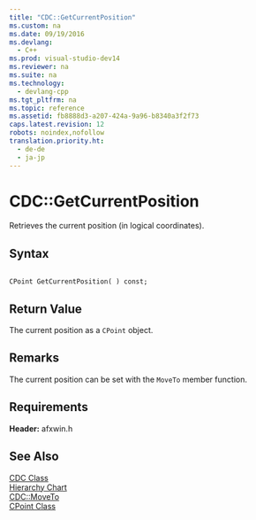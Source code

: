 ```yaml
---
title: "CDC::GetCurrentPosition"
ms.custom: na
ms.date: 09/19/2016
ms.devlang: 
  - C++
ms.prod: visual-studio-dev14
ms.reviewer: na
ms.suite: na
ms.technology: 
  - devlang-cpp
ms.tgt_pltfrm: na
ms.topic: reference
ms.assetid: fb8888d3-a207-424a-9a96-b8340a3f2f73
caps.latest.revision: 12
robots: noindex,nofollow
translation.priority.ht: 
  - de-de
  - ja-jp
---
```

# CDC::GetCurrentPosition
Retrieves the current position (in logical coordinates).  
  
## Syntax  
  
```  
  
CPoint GetCurrentPosition( ) const;  
```  
  
## Return Value  
 The current position as a `CPoint` object.  
  
## Remarks  
 The current position can be set with the `MoveTo` member function.  
  
## Requirements  
 **Header:** afxwin.h  
  
## See Also  
 [CDC Class](../vs140/CDC-Class.md)   
 [Hierarchy Chart](../vs140/Hierarchy-Chart.md)   
 [CDC::MoveTo](../vs140/CDC--MoveTo.md)   
 [CPoint Class](../vs140/CPoint-Class.md)